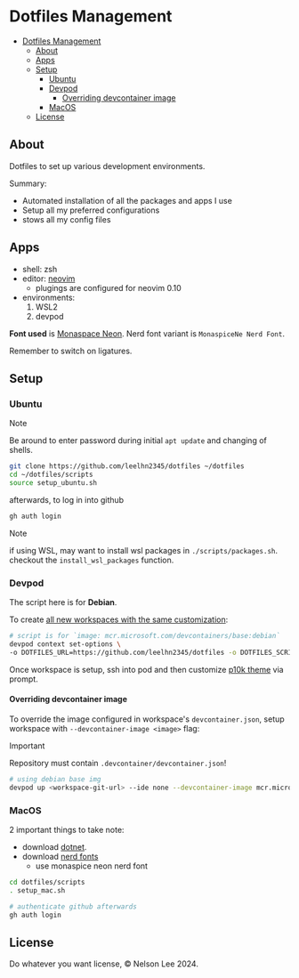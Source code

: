 # Dotfiles Management

<!--toc:start-->
- [Dotfiles Management](#dotfiles-management)
  - [About](#about)
  - [Apps](#apps)
  - [Setup](#setup)
    - [Ubuntu](#ubuntu)
    - [Devpod](#devpod)
      - [Overriding devcontainer image](#overriding-devcontainer-image)
    - [MacOS](#macos)
  - [License](#license)
<!--toc:end-->

## About

Dotfiles to set up various development environments.

Summary:

- Automated installation of all the packages and apps I use
- Setup all my preferred configurations
- stows all my config files

## Apps

- shell: zsh
- editor: [neovim](./config/nvim/README.md)
  - plugings are configured for neovim 0.10
- environments:
    1. WSL2
    2. devpod

**Font used** is [Monaspace Neon](https://monaspace.githubnext.com/).
Nerd font variant is `MonaspiceNe Nerd Font`.

Remember to switch on ligatures.

## Setup

### Ubuntu

> [!NOTE]
> Be around to enter password during initial `apt update` and changing of shells.

```sh
git clone https://github.com/leelhn2345/dotfiles ~/dotfiles
cd ~/dotfiles/scripts
source setup_ubuntu.sh
```

afterwards, to log in into github

```sh
gh auth login
```

> [!NOTE]
> if using WSL, may want to install wsl packages in `./scripts/packages.sh`.
> checkout the `install_wsl_packages` function.

### Devpod

The script here is for **Debian**.

To create [all new workspaces with the same customization](https://devpod.sh/docs/developing-in-workspaces/dotfiles-in-a-workspace#for-all-workspaces):

```sh
# script is for `image: mcr.microsoft.com/devcontainers/base:debian`
devpod context set-options \
-o DOTFILES_URL=https://github.com/leelhn2345/dotfiles -o DOTFILES_SCRIPT=scripts/setup_devpod.sh
```

Once workspace is setup, ssh into pod and then customize [p10k theme](https://github.com/romkatv/powerlevel10k)
via prompt.

#### Overriding devcontainer image

To override the image configured in workspace's `devcontainer.json`, setup workspace
with `--devcontainer-image <image>` flag:

> [!IMPORTANT]
> Repository must contain `.devcontainer/devcontainer.json`!

```sh
# using debian base img
devpod up <workspace-git-url> --ide none --devcontainer-image mcr.microsoft.com/devcontainers/base:debian
```

### MacOS

2 important things to take note:

- download [dotnet](https://learn.microsoft.com/en-us/dotnet/core/install/macos).
- download [nerd fonts](https://github.com/ryanoasis/nerd-fonts/releases/download/v3.2.1/Monaspace.zip)
  - use monaspice neon nerd font

```sh
cd dotfiles/scripts
. setup_mac.sh

# authenticate github afterwards
gh auth login
```

## License

Do whatever you want license, © Nelson Lee 2024.
